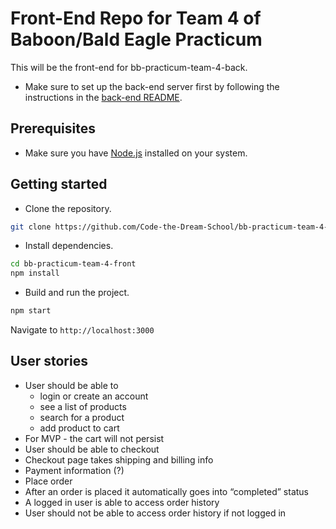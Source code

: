 
# Front-End Repo for Team 4 of Baboon/Bald Eagle Practicum

This will be the front-end for bb-practicum-team-4-back.

- Make sure to set up the back-end server first by following the instructions in the [back-end README](https://github.com/Code-the-Dream-School/bb-practicum-team-4-back/blob/readme/README.md).

## Prerequisites

- Make sure you have [Node.js](https://nodejs.org/) installed on your system.

## Getting started

- Clone the repository.

```bash
git clone https://github.com/Code-the-Dream-School/bb-practicum-team-4-front
```

- Install dependencies.

```bash
cd bb-practicum-team-4-front
npm install
```

- Build and run the project.

```bash
npm start
```

Navigate to `http://localhost:3000`

## User stories

- User should be able to
    - login or create an account
    - see a list of products
    - search for a product
    - add product to cart
- For MVP - the cart will not persist
- User should be able to checkout
- Checkout page takes shipping and billing info
- Payment information (?)
- Place order
- After an order is placed it automatically goes into “completed” status
- A logged in user is able to access order history
- User should not be able to access order history if not logged in
